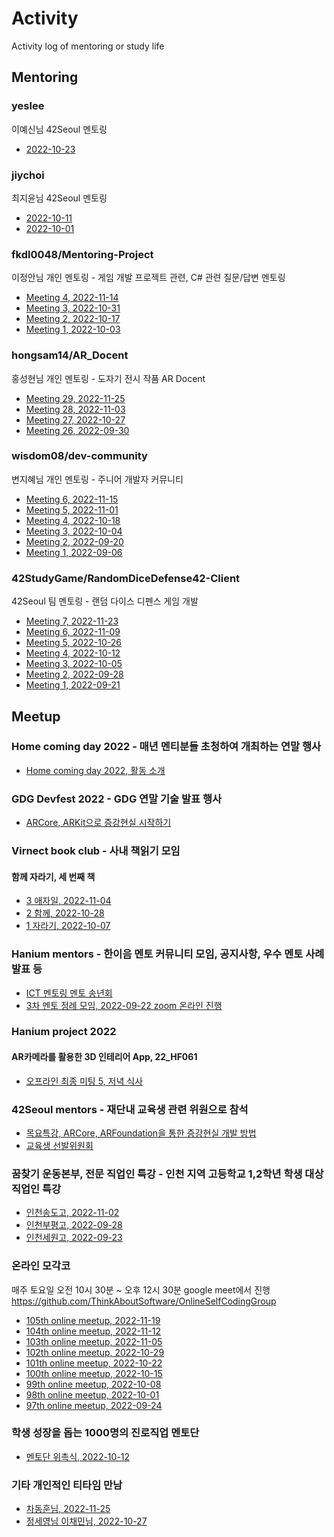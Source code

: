 # Activity

Activity log of mentoring or study life

## Mentoring

### yeslee

이예신님 42Seoul 멘토링

- [2022-10-23](https://github.com/jongfeel/Activity/issues/57)

### jiychoi

최지윤님 42Seoul 멘토링

- [2022-10-11](https://github.com/jongfeel/Activity/issues/43)
- [2022-10-01](https://github.com/jongfeel/Activity/issues/37)

### fkdl0048/Mentoring-Project

이정안님 개인 멘토링 - 게임 개발 프로젝트 관련, C# 관련 질문/답변 멘토링

- [Meeting 4, 2022-11-14](https://github.com/fkdl0048/Mentoring-Project/discussions/21)
- [Meeting 3, 2022-10-31](https://github.com/fkdl0048/Mentoring-Project/discussions/16)
- [Meeting 2, 2022-10-17](https://github.com/fkdl0048/Mentoring-Project/discussions/10)
- [Meeting 1, 2022-10-03](https://github.com/fkdl0048/Mentoring-Project/discussions/7)

### hongsam14/AR_Docent

홍성현님 개인 멘토링 - 도자기 전시 작품 AR Docent

- [Meeting 29, 2022-11-25](https://github.com/hongsam14/AR_Docent/issues/21)
- [Meeting 28, 2022-11-03](https://github.com/hongsam14/AR_Docent/issues/20)
- [Meeting 27, 2022-10-27](https://github.com/hongsam14/AR_Docent/issues/19)
- [Meeting 26, 2022-09-30](https://github.com/hongsam14/AR_Docent/issues/17)

### wisdom08/dev-community

변지혜님 개인 멘토링 - 주니어 개발자 커뮤니티

- [Meeting 6, 2022-11-15](https://github.com/wisdom08/dev-community/discussions/41)
- [Meeting 5, 2022-11-01](https://github.com/wisdom08/dev-community/discussions/35)
- [Meeting 4, 2022-10-18](https://github.com/wisdom08/dev-community/discussions/33)
- [Meeting 3, 2022-10-04](https://github.com/wisdom08/dev-community/discussions/29)
- [Meeting 2, 2022-09-20](https://github.com/wisdom08/dev-community/discussions/18)
- [Meeting 1, 2022-09-06](https://github.com/wisdom08/dev-community/discussions/14)

### 42StudyGame/RandomDiceDefense42-Client

42Seoul 팀 멘토링 - 랜덤 다이스 디펜스 게임 개발

- [Meeting 7, 2022-11-23](https://github.com/42StudyGame/RandomDiceDefense42-Docs/discussions/10)
- [Meeting 6, 2022-11-09](https://github.com/42StudyGame/RandomDiceDefense42-Docs/discussions/8)
- [Meeting 5, 2022-10-26](https://github.com/42StudyGame/RandomDiceDefense42-Docs/discussions/7)
- [Meeting 4, 2022-10-12](https://github.com/42StudyGame/RandomDiceDefense42-Docs/discussions/5)
- [Meeting 3, 2022-10-05](https://github.com/42StudyGame/RandomDiceDefense42-Docs/discussions/3)
- [Meeting 2, 2022-09-28](https://github.com/42StudyGame/RandomDiceDefense42-Client/discussions/20)
- [Meeting 1, 2022-09-21](https://github.com/42StudyGame/RandomDiceDefense42-Client/discussions/1)

## Meetup

### Home coming day 2022 - 매년 멘티분들 초청하여 개최하는 연말 행사

- [Home coming day 2022, 활동 소개](https://github.com/jongfeel/Activity/issues/93)

### GDG Devfest 2022 - GDG 연말 기술 발표 행사

- [ARCore, ARKit으로 증강현실 시작하기](https://github.com/jongfeel/Activity/issues/88)

### Virnect book club - 사내 책읽기 모임

#### 함께 자라기, 세 번째 책

- [3 애자일, 2022-11-04](https://github.com/virnect-corp/BookClub/pull/104)
- [2 함께, 2022-10-28](https://github.com/virnect-corp/BookClub/pull/100)
- [1 자라기, 2022-10-07](https://github.com/virnect-corp/BookClub/pull/98)

### Hanium mentors - 한이음 멘토 커뮤니티 모임, 공지사항, 우수 멘토 사례 발표 등

- [ICT 멘토링 멘토 송년회](https://github.com/jongfeel/Activity/issues/80)
- [3차 멘토 정례 모임, 2022-09-22 zoom 온라인 진행](https://github.com/jongfeel/Activity/issues/12)

### Hanium project 2022

#### AR카메라를 활용한 3D 인테리어 App, 22_HF061

- [오프라인 최종 미팅 5, 저녁 식사](https://github.com/jongfeel/Activity/issues/79)

### 42Seoul mentors - 재단내 교육생 관련 위원으로 참석

- [목요특강, ARCore, ARFoundation을 통한 증강현실 개발 방법](https://github.com/jongfeel/Activity/issues/90)
- [교육생 선발위원회](https://github.com/jongfeel/Activity/issues/64)

### 꿈찾기 운동본부, 전문 직업인 특강 - 인천 지역 고등학교 1,2학년 학생 대상 직업인 특강

- [인천송도고, 2022-11-02](https://github.com/jongfeel/Activity/issues/25)
- [인천부평고, 2022-09-28](https://github.com/jongfeel/Activity/issues/20)
- [인천세원고, 2022-09-23](https://github.com/jongfeel/Activity/issues/4)

### 온라인 모각코

매주 토요일 오전 10시 30분 ~ 오후 12시 30분
google meet에서 진행
https://github.com/ThinkAboutSoftware/OnlineSelfCodingGroup

- [105th online meetup, 2022-11-19](https://github.com/ThinkAboutSoftware/OnlineSelfCodingGroup/issues/180)
- [104th online meetup, 2022-11-12](https://github.com/ThinkAboutSoftware/OnlineSelfCodingGroup/issues/179)
- [103th online meetup, 2022-11-05](https://github.com/ThinkAboutSoftware/OnlineSelfCodingGroup/issues/177)
- [102th online meetup, 2022-10-29](https://github.com/ThinkAboutSoftware/OnlineSelfCodingGroup/issues/171)
- [101th online meetup, 2022-10-22](https://github.com/ThinkAboutSoftware/OnlineSelfCodingGroup/issues/170)
- [100th online meetup, 2022-10-15](https://github.com/ThinkAboutSoftware/OnlineSelfCodingGroup/issues/169)
- [99th online meetup, 2022-10-08](https://github.com/ThinkAboutSoftware/OnlineSelfCodingGroup/issues/167)
- [98th online meetup, 2022-10-01](https://github.com/ThinkAboutSoftware/OnlineSelfCodingGroup/issues/166)
- [97th online meetup, 2022-09-24](https://github.com/ThinkAboutSoftware/OnlineSelfCodingGroup/issues/161)

### 학생 성장을 돕는 1000명의 진로직업 멘토단

- [멘토단 위촉식, 2022-10-12](https://github.com/jongfeel/Activity/issues/39)

### 기타 개인적인 티타임 만남

- [차동훈님, 2022-11-25](https://github.com/jongfeel/Activity/issues/95)
- [정세영님 이채민님, 2022-10-27](https://github.com/jongfeel/Activity/issues/54)